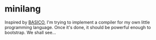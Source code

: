 # minilang

Inspired by [BASICO](http://www.andreadrian.de/tbng/index.html), I'm trying to implement a compiler for my own little programming language.
Once it's done, it should be powerful enough to bootstrap. We shall see...
